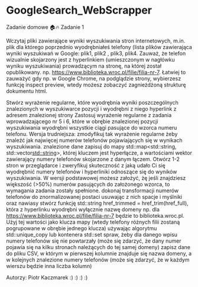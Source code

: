 # GoogleSearch_WebScrapper
Zadanie domowe 🏠🔥
Zadanie 1

Wczytaj pliki zawierające wyniki wyszukiwania stron internetowych, m.in. plik dla którego poprzednio wyodrębniałeś telefony (lista plików zawierająca wyniki wyszukiwań w Google: plik1, plik2 , plik3, plik4. Zauważ, że telefon wizualnie skojarzony jest z hyperlinkiem (umieszczonym w nagłówku wyniku wyszukiwania) prowadzącym na stronę, na której został opublikowany. np. https://www.biblioteka.wroc.pl/filie/filia-nr-7. Łatwiej to zauważyć gdy np. w Google Chrome, na podglądzie strony, wybierzesz funkcję inspect preview, wtedy możesz zobaczyć zagnieżdżoną strukturę dokumentu html.

Stwórz wyrażenie regularne, które wyodrębnia wyniki poszczególnych znalezionych w wyszukiwarce pozycji i wyodrębni z niego hyperlink z adresem znalezionej strony
Zastosuj wyrażenie regularne z zadania wprowadzającego nr 5 i 6, które w obrębie znalezionej pozycji wyszukiwania wyodrębni wszystkie ciągi pasujące do wzorca numeru telefonu. Wersja trudniejsza: zmodyfikuj tak wyrażenie regularne żeby znaleźć jak najwięcej numerów telefonów pojawiających się w wynikach wyszukiwania.
znalezione dane zapisuj do mapy std::map<std::string, std::vector<std::string>>, której kluczem jest hyperłącze, a wartościami wektor zawierający numery telefonów skojarzone z danym łączem. Otwórz 1-2 stron w przeglądarce i zweryfikuj skuteczność z jaką udało Ci się wyodrębnić numery telefonów i hyperliniki odnoszące się do wyników wyszukiwania. W wersji podstawowej możesz założyć, żę jeśli znajdziesz większość (>50%) numerów pasujących do założonego wzorca, to wymagania zadania zostały spełnione.
dokonaj transformacji numerów telefonów do znormalizowanej postaci usuwając z nich spacje i myślniki oraz nawiasy
stwórz funkcję std::string href_trimmed = href_trim(href_full), która z hyperlinku wyodrębni wyłącznie nazwę domeny np. dla https://www.biblioteka.wroc.pl/filie/filia-nr-7 będzie to biblioteka.wroc.pl. Użyj tej wartości jako klucza mapy (wtedy telefony różnych filii zostaną pogrupowane w obrębie jednego klucza)
używając algorytmu std::unique_copy lub kontenera std::set spraw, żeby dla danego wpisu numery telefonów się nie powtarzały (może się zdarzyć, że dany numer pojawia się na kilku stronach należących do tej samej domeny)
zapisz dane do pliku CSV, w którym w pierwszej kolumnie znajduje się nazwa domeny, a w kolejnych znalezione numery telefonów (może się zdarzyć, że w każdym wierszu będzie inna liczba kolumn)

Autorzy: Piotr Kaczmarek :) :) :) :) 
